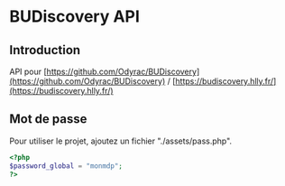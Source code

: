 # BUDiscovery API

## Introduction

API pour [https://github.com/Odyrac/BUDiscovery](https://github.com/Odyrac/BUDiscovery) / [https://budiscovery.hlly.fr/](https://budiscovery.hlly.fr/)

## Mot de passe

Pour utiliser le projet, ajoutez un fichier "./assets/pass.php".

```php
<?php
$password_global = "monmdp";
?>
```